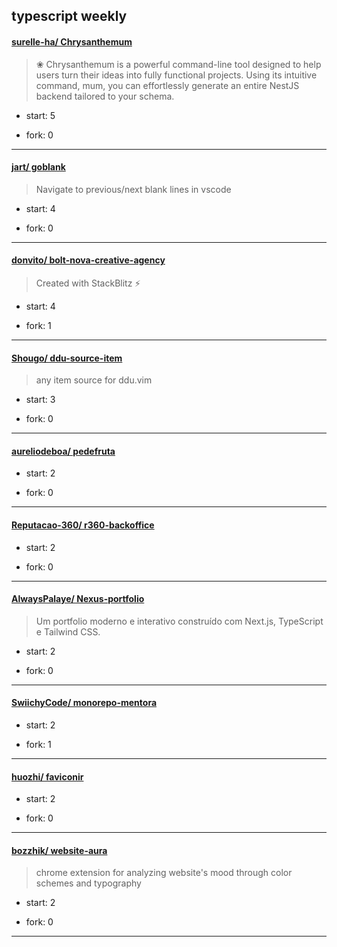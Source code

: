 ## typescript weekly

#### [surelle-ha/ Chrysanthemum](https://github.com/surelle-ha/Chrysanthemum)
>  ❀ Chrysanthemum is a powerful command-line tool designed to help users turn their ideas into fully functional projects. Using its intuitive command, mum, you can effortlessly generate an entire NestJS backend tailored to your schema.
+ start: 5
+ fork: 0
---
#### [jart/ goblank](https://github.com/jart/goblank)
>  Navigate to previous/next blank lines in vscode
+ start: 4
+ fork: 0
---
#### [donvito/ bolt-nova-creative-agency](https://github.com/donvito/bolt-nova-creative-agency)
>  Created with StackBlitz ⚡️
+ start: 4
+ fork: 1
---
#### [Shougo/ ddu-source-item](https://github.com/Shougo/ddu-source-item)
>  any item source for ddu.vim
+ start: 3
+ fork: 0
---
#### [aureliodeboa/ pedefruta](https://github.com/aureliodeboa/pedefruta)
>  
+ start: 2
+ fork: 0
---
#### [Reputacao-360/ r360-backoffice](https://github.com/Reputacao-360/r360-backoffice)
>  
+ start: 2
+ fork: 0
---
#### [AlwaysPalaye/ Nexus-portfolio](https://github.com/AlwaysPalaye/Nexus-portfolio)
>  Um portfolio moderno e interativo construído com Next.js, TypeScript e Tailwind CSS.
+ start: 2
+ fork: 0
---
#### [SwiichyCode/ monorepo-mentora](https://github.com/SwiichyCode/monorepo-mentora)
>  
+ start: 2
+ fork: 1
---
#### [huozhi/ faviconir](https://github.com/huozhi/faviconir)
>  
+ start: 2
+ fork: 0
---
#### [bozzhik/ website-aura](https://github.com/bozzhik/website-aura)
>  chrome extension for analyzing website's mood through color schemes and typography
+ start: 2
+ fork: 0
---